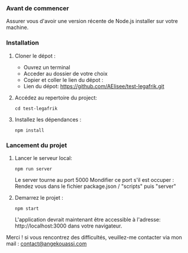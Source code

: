 ### Avant de commencer

Assurer vous d'avoir une version récente de Node.js installer sur votre machine.

### Installation

1. Cloner le dépot :

   - Ouvrez un terminal
   - Acceder au dossier de votre choix
   - Copier et coller le lien du dépot :
   - Lien du dépot: https://github.com/AElisee/test-legafrik.git

2. Accédez au repertoire du project:

   ```Terminal
   cd test-legafrik
   ```

3. Installez les dépendances :

   ```Terminal
   npm install
   ```

### Lancement du projet

1. Lancer le serveur local:

   ```Terminal (1)
   npm run server
   ```

   Le server tourne au port 5000
   Mondifier ce port s'il est occuper :
   Rendez vous dans le fichier package.json / "scripts" puis "server"

2. Demarrez le projet :

   ```Terminal (2)
   npm start
   ```

   L'application devrait maintenant être accessible à l'adresse:
   http://localhost:3000 dans votre navigateur.

Merci ! si vous rencontrez des difficultés,
veuillez-me contacter via mon mail : contact@angekouassi.com
